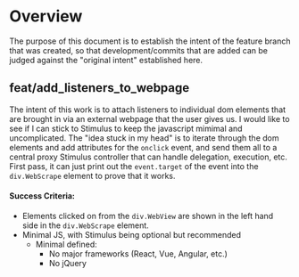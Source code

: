 # Overview
The purpose of this document is to establish the intent of the feature branch that was created,
so that development/commits that are added can be judged against the "original intent" established
here.

## feat/add_listeners_to_webpage

The intent of this work is to attach listeners to individual dom elements that are brought in via an
external webpage that the user gives us. I would like to see if I can stick to Stimulus to keep the 
javascript mimimal and uncomplicated. The "idea stuck in my head" is to iterate through the dom elements
and add attributes for the `onclick` event, and send them all to a central proxy Stimulus controller that
can handle delegation, execution, etc. First pass, it can just print out the `event.target` of the event
into the `div.WebScrape` element to prove that it works.

#### Success Criteria:
* Elements clicked on from the `div.WebView` are shown in the left hand side in the `div.WebScrape` element.
* Minimal JS, with Stimulus being optional but recommended
  * Minimal defined:
    * No major frameworks (React, Vue, Angular, etc.)
    * No jQuery
